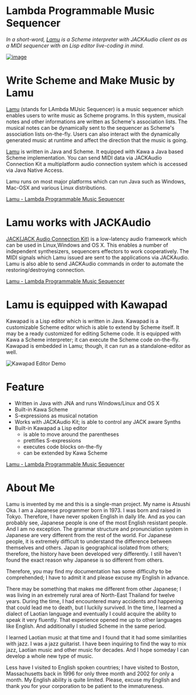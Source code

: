 Lambda Programmable Music Sequencer
===========================================

_In a short-word, [Lamu][lamu] is a Scheme interpreter with JACKAudio client as 
as a MIDI sequencer with an Lisp editor live-coding in mind._

<!--
<iframe width="560" height="315" 
src="https://www.youtube.com/embed/4Uu6bKWs_Vc" frameborder="0" 
allow="accelerometer; autoplay; encrypted-media; gyroscope; picture-in-picture" 
allowfullscreen>
</iframe>
-->
[![image](https://img.youtube.com/vi/4Uu6bKWs_Vc/0.jpg)](https://www.youtube.com/watch?v=4Uu6bKWs_Vc)

# Write Scheme and Make Music by Lamu #
[Lamu][lamu] (stands for LAmbda MUsic Sequencer) is a music sequencer which 
enables users to write music as Scheme programs. In this system, musical notes 
and other informations are written as Scheme's association lists. The musical 
notes can be dynamically sent to the sequencer as Scheme's association lists 
on-the-fly.  Users can also interact with the dynamically generated music at 
runtime and affect the direction that the music is going.

[Lamu][lamu] is written in Java and Scheme. It equipped with Kawa a Java based 
Scheme implementation. You can send MIDI data via JACKAudio Connection Kit a 
multiplatform audio connection system which is accessed via Java Native Access.

Lamu runs on most major platforms which can run Java such as Windows, Mac-OSX
and various Linux distributions. 

[Lamu - Lambda Programmable Music Sequencer][lamu]

# Lamu works with JACKAudio #
[JACK(JACK Audio Connection Kit)][jackaudio] is a low-latency audio framework 
which can be used in Linux,Windows and OS X. This enables a number of 
independent synthesizers, sequencers effectors to work cooperatively. The MIDI 
signals which Lamu issued are sent to the applications via JACKAudio. Lamu is 
also able to send JACKAudio commands in order to automate the 
restoring/destroying connection.

[Lamu - Lambda Programmable Music Sequencer][lamu]

# Lamu is equipped with Kawapad #
Kawapad is a Lisp editor which is written in Java. Kawapad is a customizable 
Scheme editor which is able to extend by Scheme itself. It may be a ready 
customized for editing Scheme code. It is equipped with Kawa a Scheme 
interpreter; it can execute the Scheme code on-the-fly. Kawapad is embedded in 
Lamu; though, it can run as a standalone-editor as well.

![Kawapad Editor Demo][kawapad-demo]

# Feature #
- Written in Java with JNA and runs Windows/Linux and OS X
- Built-in Kawa Scheme
- S-expressions as musical notation
- Works with JACKAudio Kit; is able to control any JACK aware Synths
- Built-in Kawapad a Lisp editor
    - is able to move around the parentheses
    - prettifies S-expressions
    - executes code blocks on-the-fly
    - can be extended by Kawa Scheme

[Lamu - Lambda Programmable Music Sequencer][lamu]

# About Me #
Lamu is invented by me and this is a single-man project. My name is Atsushi 
Oka. I am a Japanese programmer born in 1973. I was born and raised in Tokyo. 
Therefore, I have never spoken English in daily life. And as you can probably 
see, Japanese people is one of the most English resistant people. And I am no 
exception. The grammar structure and pronunciation system in Japanese are very 
different from the rest of the world. For Japanese people, it is extremely 
difficult to understand the difference between themselves and others. Japan is 
geographical isolated from others; therefore, the history have been developed 
very differently.  I still haven't found the exact reason why Japanese is so 
different from others.

Therefore, you may find my documentation has some difficulty to be 
comprehended; I have to admit it and please excuse my English in advance. 

There may be something that makes me different from other Japanese; I was 
living in an extremely rural area of North-East Thailand for twelve years. 
During the time, I had encountered many accidents and happening that could lead 
me to death, but I luckily survived.  In the time, I learned a dialect of 
Laotian language and eventually I could acquire the ability to speak it very 
fluently.  That experience opened me up to other languages like English. And 
additionally I studied Scheme in the same period.

I learned Laotian music at that time and I found that it had some similarities 
with jazz. I was a jazz guitarist.  I have been inquiring to find the way to 
mix jazz, Laotian music and other music for decades. And I hope someday I can 
develop a whole new type of music.

Less have I visited to English spoken countries; I have visited to Boston, 
Massachusetts back in 1996 for only three month and 2002 for only a month. My 
English ability is quite limited. Please, excuse my English and thank you for 
your corporation to be patient to the immatureness.


[jackaudio]: https://jackaudio.org/
[kawapad-demo]: https://lambda-music.github.io/lamu/imgs/corresponding-parenthesis-movement.gif
[lamu]:  https://lambda-music.github.io/lamu/
[kawapad]: https://lambda-music.github.io/lamu/workspace/kawapad/
[architecture]: https://lambda-music.github.io/lamu/imgs/lambda-music-architecture.png


